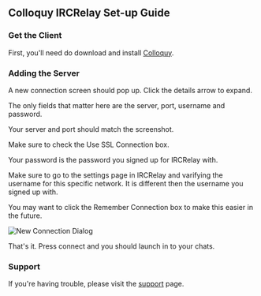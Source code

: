 ## Colloquy IRCRelay Set-up Guide

### Get the Client

First, you'll need do download and install [Colloquy](http://colloquy.info/).

### Adding the Server

A new connection screen should pop up. Click the details arrow to expand.

The only fields that matter here are the server, port, username and password.

Your server and port should match the screenshot.

Make sure to check the Use SSL Connection box.

Your password is the password you signed up for IRCRelay with.

Make sure to go to the settings page in IRCRelay and varifying the username
for this specific network. It is different then the username you signed up with.

You may want to click the Remember Connection box to make this easier in the future.

![New Connection Dialog](https://raw.github.com/ircrelay/ircrelay-client-guides/master/guides/colloquy/img/new_conn.png)

That's it. Press connect and you should launch in to your chats.

### Support

If you're having trouble, please visit the [support](https://www.ircrelay.com/support) page.
